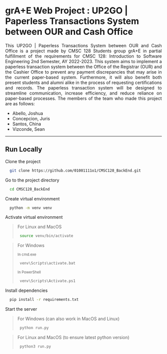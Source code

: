 
# grA+E Web Project : UP2GO | Paperless Transactions System between OUR and Cash Office

<p align="justify"> This UP2GO | Paperless Transactions System between OUR and Cash Office is a project made by CMSC 128 Students group grA+E in partial fulfillment of the requirements for CMSC 128: Introduction to Software Engineering 2nd Semester, AY 2022-2023. This system aims to implement a paperless transaction system between the Office of the Registrar (OUR) and the Cashier Office to prevent any payment discrepancies that may arise in the current paper-based system. Furthermore, it will also benefit both present students and alumni alike in the process of requesting certifications and records. The paperless transaction system will be designed to streamline communication, increase efficiency, and reduce reliance on paper-based processes. The members of the team who made this project are as follows:

* Abello, Joshua
* Concepcion, Juris
* Santos, China
* Vizconde, Sean
</p>



----

## Run Locally

Clone the project

```bash
  git clone https://github.com/01001111o1/CMSC128_BackEnd.git
```

Go to the project directory

```bash
  cd CMSC128_BackEnd
```

Create virtual environment

```bash
  python -m venv venv
```

Activate virtual environment

> For Linux and MacOS 
> ```bash
>  source venv/bin/activate
> ```

> For Windows
> 
> <sub>In cmd.exe</sub>
> ```bash
>  venv\Scripts\activate.bat
> ```
> <sub>In PowerShell</sub>
> ```bash
>  venv\Scripts\Activate.ps1
> ```

Install dependencies

```bash
  pip install -r requirements.txt
```

Start the server

> For Windows (can also work in MacOS and Linux)
> ```bash
>  python run.py
> ```

> For Linux and MacOS (to ensure latest python version)
> ```bash
>  python3 run.py
> ```

